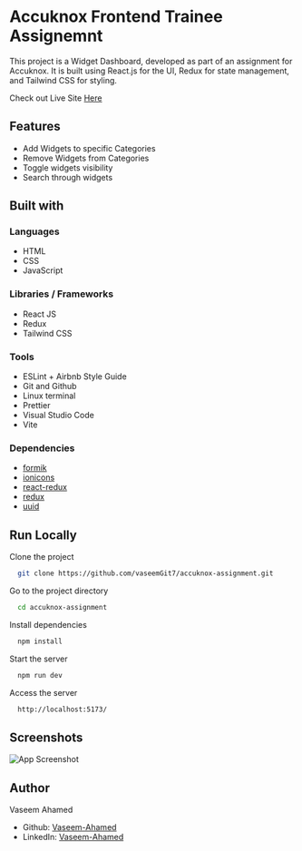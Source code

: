 
# Accuknox Frontend Trainee Assignemnt

This project is a Widget Dashboard, developed as part of an assignment for Accuknox. It is built using React.js for the UI, Redux for state management, and Tailwind CSS for styling.

Check out Live Site [Here](https://accuknox-assignment-vaseemgit7s-projects.vercel.app/)

## Features

- Add Widgets to specific Categories
- Remove Widgets from Categories
- Toggle widgets visibility
- Search through widgets

## Built with

### Languages

- HTML
- CSS
- JavaScript

### Libraries / Frameworks

- React JS
- Redux
- Tailwind CSS

### Tools

- ESLint + Airbnb Style Guide
- Git and Github
- Linux terminal
- Prettier
- Visual Studio Code
- Vite

### Dependencies

- [formik](https://www.npmjs.com/package/formik)
- [ionicons](https://www.npmjs.com/package/ionicons)
- [react-redux](https://www.npmjs.com/package/react-redux)
- [redux](https://www.npmjs.com/package/redux)
- [uuid](https://www.npmjs.com/package/uuid)
## Run Locally

Clone the project

```bash
  git clone https://github.com/vaseemGit7/accuknox-assignment.git
```

Go to the project directory

```bash
  cd accuknox-assignment
```

Install dependencies

```bash
  npm install
```

Start the server

```bash
  npm run dev
```

Access the server

```bash
  http://localhost:5173/
```


## Screenshots

![App Screenshot](https://github.com/user-attachments/assets/b3005828-d410-4f08-83ac-a509f0ece69a)

## Author

Vaseem Ahamed

- Github: [Vaseem-Ahamed](https://github.com/)
- LinkedIn: [Vaseem-Ahamed](https://www.linkedin.com/in/vaseem-ahamed-va/)
